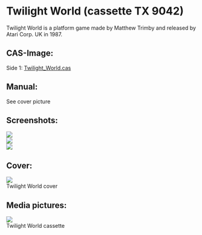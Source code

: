 # Twilight World (cassette TX 9042)  
Twilight World is a platform game made by  Matthew Trimby and released by Atari Corp. UK in 1987.  
  
## CAS-Image:  
Side 1: [Twilight_World.cas](attachments/Twilight_World.cas)  
  
## Manual:  
See cover picture  
  
## Screenshots:  
![](attachments/Twilight_World_Screenshot1.jpg)  
![](attachments/Twilight_World_Screenshot2.jpg)  
![](attachments/Twilight_World_Screenshot3.jpg)  
  
## Cover:  
![](attachments/Twilight_World_cover.jpg)  
Twilight World cover  
  
## Media pictures:  
![](attachments/Twilight_World_cass.jpg)  
Twilight World cassette  
